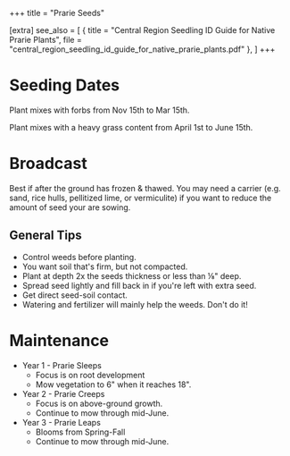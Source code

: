 +++
title = "Prarie Seeds"

[extra]
see_also = [
    { title = "Central Region Seedling ID Guide for Native Prarie Plants", file = "central_region_seedling_id_guide_for_native_prarie_plants.pdf" },
]
+++

# Seeding Dates
Plant mixes with forbs from Nov 15th to Mar 15th.

Plant mixes with a heavy grass content from April 1st to June 15th.


# Broadcast
Best if after the ground has frozen & thawed. You may need a carrier (e.g. sand, rice hulls, pellitized lime, or vermiculite) if you want to reduce the amount of seed your are sowing.

## General Tips
- Control weeds before planting.
- You want soil that's firm, but not compacted.
- Plant at depth 2x the seeds thickness or less than ⅛" deep.
- Spread seed lightly and fill back in if you're left with extra seed.
- Get direct seed-soil contact.
- Watering and fertilizer will mainly help the weeds. Don't do it!

# Maintenance
- Year 1 - Prarie Sleeps
    - Focus is on root development
    - Mow vegetation to 6" when it reaches 18".
- Year 2 - Prarie Creeps
    - Focus is on above-ground growth.
    - Continue to mow through mid-June.
- Year 3 - Prarie Leaps
    - Blooms from Spring-Fall
    - Continue to mow through mid-June.